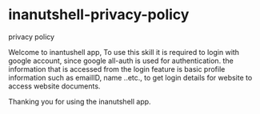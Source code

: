 # inanutshell-privacy-policy
privacy policy


Welcome to inantushell app, To use this skill it is required to login with google account, since google all-auth is used for authentication. the information that is accessed from the login feature is basic profile information such as emailID, name ..etc., to get login details for website to access website documents.

Thanking you for using the inanutshell app.
